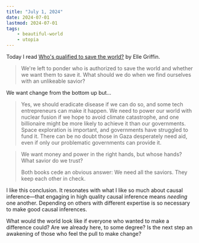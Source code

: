 ```yaml
---
title: "July 1, 2024"
date: 2024-07-01
lastmod: 2024-07-01
tags:
    - beautiful-world
    - utopia
---
```


Today I read [Who's qualified to save the world?](https://www.elysian.press/p/who-is-qualified-to-save-the-world) by Elle Griffin. 

> We're left to ponder who is authorized to save the world and whether we want them to save it. What should we do when we find ourselves with an unlikeable savior?

We want change from the bottom up but...

> Yes, we should eradicate disease if we can do so, and some tech entrepreneurs can make it happen. We need to power our world with nuclear fusion if we hope to avoid climate catastrophe, and one billionaire might be more likely to achieve it than our governments. Space exploration is important, and governments have struggled to fund it. There can be no doubt those in Gaza desperately need aid, even if only our problematic governments can provide it.

> We want money and power in the right hands, but whose hands? What savior do we trust?
> 
> Both books cede an obvious answer: We need all the saviors. They keep each other in check.

I like this conclusion. It resonates with what I like so much about causal inference—that engaging in high quality causal inference means *needing* one another. Depending on others with different expertise is so necessary to make good causal inferences.

What would the world look like if everyone who wanted to make a difference could? Are we already here, to some degree? Is the next step an awakening of those who feel the pull to make change?
